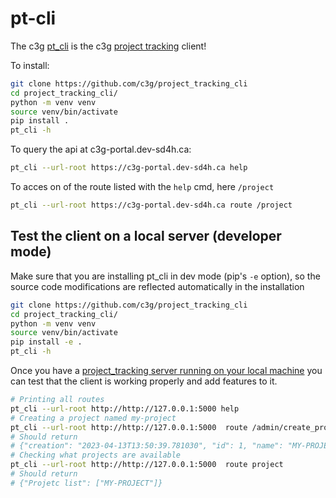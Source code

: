 # pt-cli
The c3g [pt_cli](https://github.com/c3g/project_tracking_cli) is the c3g [project tracking](https://github.com/c3g/project_tracking) client!

To install:

```bash
git clone https://github.com/c3g/project_tracking_cli
cd project_tracking_cli/
python -m venv venv
source venv/bin/activate
pip install .
pt_cli -h
```


To query the api at c3g-portal.dev-sd4h.ca:

```bash
pt_cli --url-root https://c3g-portal.dev-sd4h.ca help
```

To acces on of the route listed with the `help` cmd, here `/project`
```bash 
pt_cli --url-root https://c3g-portal.dev-sd4h.ca route /project
```


## Test the client on a local server (developer mode)
Make sure that you are installing pt_cli in dev mode (pip's `-e` option), so the source code modifications are reflected automatically in the installation
```bash
git clone https://github.com/c3g/project_tracking_cli
cd project_tracking_cli/
python -m venv venv
source venv/bin/activate
pip install -e .
pt_cli -h
```

Once you have a [project_tracking server running on your local machine](https://github.com/c3g/project_tracking#from-github-with-sqlite-best-for-developer) you can test that the client is working properly and add features to it.

```bash
# Printing all routes
pt_cli --url-root http://http://127.0.0.1:5000 help
# Creating a project named my-project
pt_cli --url-root http://http://127.0.0.1:5000  route /admin/create_project/my-project
# Should return
# {"creation": "2023-04-13T13:50:39.781030", "id": 1, "name": "MY-PROJECT", "tablename": "project"}
# Checking what projects are available
pt_cli --url-root http://http://127.0.0.1:5000  route project
# Should return
# {"Projetc list": ["MY-PROJECT"]}
```
